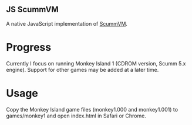 JS ScummVM
----------

A native JavaScript implementation of [ScummVM](http://scummvm.org).

Progress
========

Currently I focus on running Monkey Island 1 (CDROM version,
Scumm 5.x engine). Support for
other games may be added at a later time.

Usage
=====

Copy the Monkey Island game files (monkey1.000 and monkey1.001)
to games/monkey1 and open index.html in Safari or Chrome.
